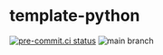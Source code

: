 # template-python

[![pre-commit.ci status](https://results.pre-commit.ci/badge/github/serverhorror/template-python/main.svg)](https://results.pre-commit.ci/latest/github/serverhorror/template-python/main)
![main branch](https://github.com/github/docs/actions/workflows/main.yml/badge.svg?branch=main)
